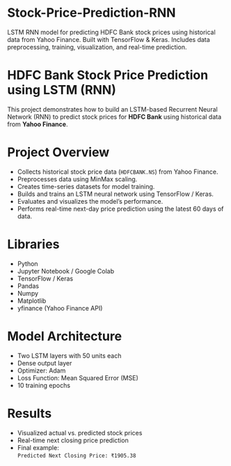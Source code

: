 # Stock-Price-Prediction-RNN
LSTM RNN model for predicting HDFC Bank stock prices using historical data from Yahoo Finance. Built with TensorFlow &amp; Keras. Includes data preprocessing, training, visualization, and real-time prediction.
# HDFC Bank Stock Price Prediction using LSTM (RNN)

This project demonstrates how to build an LSTM-based Recurrent Neural Network (RNN) to predict stock prices for **HDFC Bank** using historical data from **Yahoo Finance**.

# Project Overview

- Collects historical stock price data (`HDFCBANK.NS`) from Yahoo Finance.
- Preprocesses data using MinMax scaling.
- Creates time-series datasets for model training.
- Builds and trains an LSTM neural network using TensorFlow / Keras.
- Evaluates and visualizes the model’s performance.
- Performs real-time next-day price prediction using the latest 60 days of data.

# Libraries

- Python
- Jupyter Notebook / Google Colab
- TensorFlow / Keras
- Pandas
- Numpy
- Matplotlib
- yfinance (Yahoo Finance API)

# Model Architecture

- Two LSTM layers with 50 units each
- Dense output layer
- Optimizer: Adam
- Loss Function: Mean Squared Error (MSE)
- 10 training epochs

# Results

- Visualized actual vs. predicted stock prices
- Real-time next closing price prediction
- Final example:  
  `Predicted Next Closing Price: ₹1905.38`
